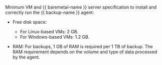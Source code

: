 Minimum VM and {{ baremetal-name }} server specification to install and correctly run the {{ backup-name }} agent:

* Free disk space:

  * For Linux-based VMs: 2 GB.
  * For Windows-based VMs: 1.2 GB.

* RAM: For backups, 1 GB of RAM is required per 1 TB of backup. The RAM requirement depends on the volume and type of data processed by the agent.
